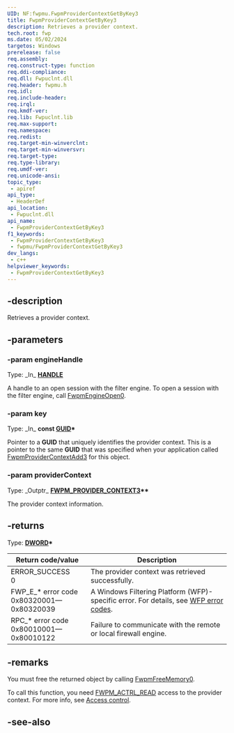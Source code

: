 ```yaml
---
UID: NF:fwpmu.FwpmProviderContextGetByKey3
title: FwpmProviderContextGetByKey3
description: Retrieves a provider context.
tech.root: fwp
ms.date: 05/02/2024
targetos: Windows
prerelease: false
req.assembly: 
req.construct-type: function
req.ddi-compliance: 
req.dll: Fwpuclnt.dll
req.header: fwpmu.h
req.idl: 
req.include-header: 
req.irql: 
req.kmdf-ver: 
req.lib: Fwpuclnt.lib
req.max-support: 
req.namespace: 
req.redist: 
req.target-min-winverclnt: 
req.target-min-winversvr: 
req.target-type: 
req.type-library: 
req.umdf-ver: 
req.unicode-ansi: 
topic_type:
 - apiref
api_type:
 - HeaderDef
api_location:
 - Fwpuclnt.dll
api_name:
 - FwpmProviderContextGetByKey3
f1_keywords:
 - FwpmProviderContextGetByKey3
 - fwpmu/FwpmProviderContextGetByKey3
dev_langs:
 - c++
helpviewer_keywords:
 - FwpmProviderContextGetByKey3
---
```


## -description

Retrieves a provider context.

## -parameters

### -param engineHandle

Type: \_In\_ **[HANDLE](/windows/win32/winprog/windows-data-types)**

A handle to an open session with the filter engine. To open a session with the filter engine, call [FwpmEngineOpen0](/windows/win32/api/fwpmu/nf-fwpmu-fwpmengineopen0).

### -param key

Type: \_In\_ **const [GUID](/windows/win32/api/guiddef/ns-guiddef-guid)\***

Pointer to a **GUID** that uniquely identifies the provider context. This is a pointer to the same **GUID** that was specified when your application called [FwpmProviderContextAdd3](/windows/win32/api/fwpmu/nf-fwpmu-fwpmprovidercontextadd3) for this object.

### -param providerContext

Type: \_Outptr\_ **[FWPM_PROVIDER_CONTEXT3](/windows/win32/api/fwpmtypes/ns-fwpmtypes-fwpm_provider_context3)\*\***

The provider context information.

## -returns

Type: **[DWORD](/windows/win32/winprog/windows-data-types)\***

|Return code/value|Description|
|-|-|
|ERROR_SUCCESS<br/>0|The provider context was retrieved successfully.|
|FWP_E_* error code<br/>0x80320001—0x80320039|A Windows Filtering Platform (WFP)-specific error. For details, see [WFP error codes](/windows/win32/fwp/wfp-error-codes).|
|RPC_* error code<br/>0x80010001—0x80010122|Failure to communicate with the remote or local firewall engine.|

## -remarks

You must free the returned object by calling [FwpmFreeMemory0](/windows/win32/api/fwpmu/nf-fwpmu-fwpmfreememory0).

To call this function, you need [FWPM_ACTRL_READ](/windows/win32/fwp/access-right-identifiers) access to the provider context. For more info, see [Access control](/windows/win32/fwp/access-control).

## -see-also
